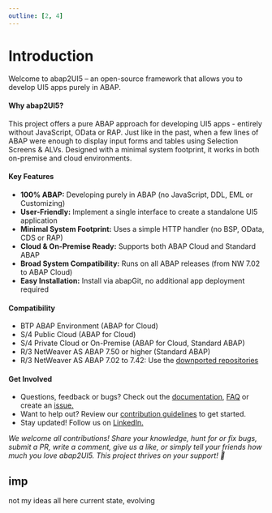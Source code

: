 ```yaml
---
outline: [2, 4]
---
```

# Introduction

Welcome to abap2UI5 – an open-source framework that allows you to develop UI5 apps purely in ABAP.

#### Why abap2UI5?
This project offers a pure ABAP approach for developing UI5 apps - entirely without JavaScript, OData or RAP. Just like in the past, when a few lines of ABAP were enough to display input forms and tables using Selection Screens & ALVs. Designed with a minimal system footprint, it works in both on-premise and cloud environments.

#### Key Features

* **100% ABAP:** Developing purely in ABAP (no JavaScript, DDL, EML or Customizing)
* **User-Friendly:** Implement a single interface to create a standalone UI5 application
* **Minimal System Footprint:** Uses a simple HTTP handler (no BSP, OData, CDS or RAP)
* **Cloud & On-Premise Ready:** Supports both ABAP Cloud and Standard ABAP
* **Broad System Compatibility:** Runs on all ABAP releases (from NW 7.02 to ABAP Cloud)
* **Easy Installation:** Install via abapGit, no additional app deployment required

#### Compatibility

* BTP ABAP Environment (ABAP for Cloud)
* S/4 Public Cloud (ABAP for Cloud)
* S/4 Private Cloud or On-Premise (ABAP for Cloud, Standard ABAP)
* R/3 NetWeaver AS ABAP 7.50 or higher (Standard ABAP)
* R/3 NetWeaver AS ABAP 7.02 to 7.42: Use the [downported repositories](https://github.com/abap2UI5-downports)

#### Get Involved
* Questions, feedback or bugs? Check out the [documentation](https://github.com/abap2UI5/abap2UI5-documentation/), [FAQ](https://github.com/abap2UI5/abap2UI5-documentation/blob/main/docs/faq.md) or create an [issue.](https://github.com/abap2UI5/abap2UI5/issues)
* Want to help out? Review our [contribution guidelines](https://github.com/abap2UI5/abap2UI5-documentation/blob/main/CONTRIBUTING.md) to get started.
* Stay updated! Follow us on [LinkedIn.](https://www.linkedin.com/company/abap2ui5)

_We welcome all contributions! Share your knowledge, hunt for or fix bugs, submit a PR, write a comment, give us a like, or simply tell your friends how much you love abap2UI5. This project thrives on your support! 🚀_ 

## imp
not my ideas all here current state, evolving